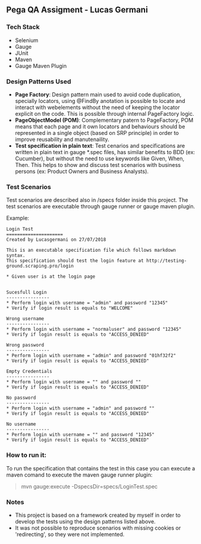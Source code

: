 ## Pega QA Assigment - Lucas Germani

### Tech Stack

- Selenium
- Gauge
- JUnit
- Maven
- Gauge Maven Plugin

### Design Patterns Used
- **Page Factory**: Design pattern main used to avoid code duplication, specially locators, using @FindBy anotation is possible to locate and interact with webelements without the need of keeping the locator explicit on the code. This is possible through internal PageFactory logic.
- **PageObjectModel (POM)**: Complementary patern to PageFactory, POM means that each page and it own locators and behaviours should be represented in a single object (based on SRP principle) in order to improve reusability and manutenaility.
- **Test specification in plain text**: Test cenarios and specifications are written in plain text in gauge *.spec files, has similar benefits to BDD (ex: Cucumber), but without the need to use keywords like Given, When, Then. This helps to show and discuss test scenarios with business persons (ex: Product Owners and Business Analysts).

### Test Scenarios
Test scenarios are described also in /specs folder inside this project.
The test scenarios are executable through gauge runner or gauge maven plugin.

Example:

````
Login Test
=====================
Created by Lucasgermani on 27/07/2018

This is an executable specification file which follows markdown syntax.
This specification should test the login feature at http://testing-ground.scraping.pro/login

* Given user is at the login page


Sucesfull Login
----------------
* Perform login with username = "admin" and password "12345"
* Verify if login result is equals to "WELCOME"

Wrong username
----------------
* Perform login with username = "normaluser" and password "12345"
* Verify if login result is equals to "ACCESS_DENIED"

Wrong password
----------------
* Perform login with username = "admin" and password "01hf32f2"
* Verify if login result is equals to "ACCESS_DENIED"

Empty Credentials
----------------
* Perform login with username = "" and password ""
* Verify if login result is equals to "ACCESS_DENIED"

No password
----------------
* Perform login with username = "admin" and password ""
* Verify if login result is equals to "ACCESS_DENIED"

No username
----------------
* Perform login with username = "" and password "12345"
* Verify if login result is equals to "ACCESS_DENIED"
````

### How to run it:
To run the specification that contains the test in this case you can execute
a maven comand to execute the maven gauge runner plugin:
> mvn gauge:execute -DspecsDir=specs/LoginTest.spec


### Notes
- This project is based on a framework created by myself in order to develop the tests using the design patterns listed above.
- It was not possible to reproduce scenarios with missing cookies or 'redirecting', so they were not implemented.